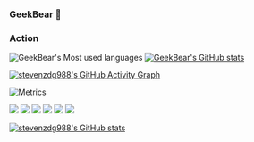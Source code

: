 ### GeekBear 👋

<!--
**stevenzdg988/stevenzdg988** is a ✨ _special_ ✨ repository because its `README.md` (this file) appears on your GitHub profile.

Here are some ideas to get you started:

- 🔭 I’m currently working on ...
- 🌱 I’m currently learning ...
- 👯 I’m looking to collaborate on ...
- 🤔 I’m looking for help with ...
- 💬 Ask me about ...
- 📫 How to reach me: ...
- 😄 Pronouns: ...
- ⚡ Fun fact: ...
-->
### Action
![GeekBear's Most used languages](https://github-readme-stats.vercel.app/api/top-langs/?username=stevenzdg988&layout=compact&hide_border=true&langs_count=10) 
[![GeekBear's GitHub stats](https://github-readme-stats.vercel.app/api?username=stevenzdg988)](https://github.com/anuraghazra/github-readme-stats)


[![stevenzdg988's GitHub Activity Graph](https://activity-graph.herokuapp.com/graph?username=stevenzdg988&theme=xcode)](https://github.com/stevenzdg988)

![Metrics](https://metrics.lecoq.io/stevenzdg988?template=classic&config.timezone=Asia%2FShanghai)

![](https://img.shields.io/badge/-C-E34F26?style=flat-square&logo=c&logoColor=white)
![](https://img.shields.io/badge/-C++-1572B6?style=flat-square&logo=c++&logoColor=white)
![](https://img.shields.io/badge/-Python-oringe?style=flat-square&logo=python&logoColor=white)
![](https://img.shields.io/badge/-HTML5-FF4F26?style=flat-square&logo=html5&logoColor=white)
![](https://img.shields.io/badge/-CSS3-8572B6?style=flat-square&logo=css3&logoColor=white)
![](https://img.shields.io/badge/-JavaScript-pink?style=flat-square&logo=javascript&logoColor=white)

[![stevenzdg988's GitHub stats](https://github-readme-stats.vercel.app/api?username=stevenzdg988)](https://github.com/stevenzdg988/github-readme-stats)
